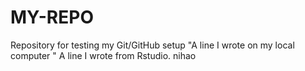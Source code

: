 # MY-REPO
Repository for testing my Git/GitHub setup
"A line I wrote on my local computer  " 
A line I wrote from Rstudio.
nihao
